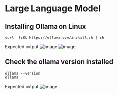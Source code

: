 # Large Language Model

## Installing Ollama on Linux
```
curl -fsSL https://ollama.com/install.sh | sh
```

Expected output
![image](https://github.com/user-attachments/assets/251a34b6-608a-4a3f-817d-de4153c2f9b1)
![image](https://github.com/user-attachments/assets/c0bdd829-1928-4926-af6d-291f06019376)

## Check the ollama version installed
```
ollama --version
ollama
```

Expected output
![image](https://github.com/user-attachments/assets/159e2d1d-3eaf-4020-a091-4d47a4d995ee)
